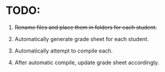 # TODO:

1. ~~Rename files and place them in folders for each student.~~

2. Automatically generate grade sheet for each student.

3. Automatically attempt to compile each.

4. After automatic compile, update grade sheet accordingly.